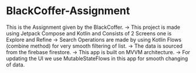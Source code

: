 # BlackCoffer-Assignment

This is the Assignment given by the BlackCoffer. 
-> This project is made using Jetpack Compose and Kotlin and Consists of 2 Screens one is Explore and Refine 
-> Search Operations are made by using Kotlin Flows (combine method) for very smooth filtering of list.
-> The data is sourced from the firebase firestore.
-> This app is built on MVVM architecture.
-> For updating the UI we use MutableStateFlows in this app for smooth changing of data. 
